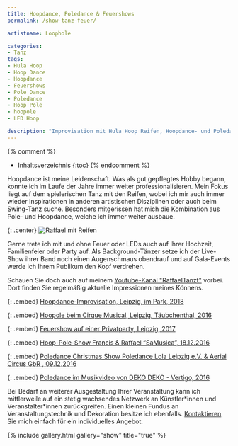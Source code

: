 ```yaml
---
title: Hoopdance, Poledance & Feuershows
permalink: /show-tanz-feuer/

artistname: Loophole

categories: 
- Tanz
tags: 
- Hula Hoop
- Hoop Dance
- Hoopdance
- Feuershows
- Pole Dance
- Poledance
- Hoop Pole
- hoopole
- LED Hoop

description: "Improvisation mit Hula Hoop Reifen, Hoopdance- und Poledance-Shows mit Lichteffekten durch LEDs und Feuer - Ich tanze auch auf Ihrer Hochzeit und mache mit artistischen Showeinlagen Familienfeiern, Partys oder Gala-Events zu unvergesslichen Ereignissen."
---
```


{% comment %}
* Inhaltsverzeichnis
{:toc}
{% endcomment %}

Hoopdance ist meine Leidenschaft. Was als gut gepflegtes Hobby begann, konnte ich im Laufe der Jahre immer weiter professionalisieren. Mein Fokus liegt auf dem spielerischen Tanz mit den Reifen, wobei ich mir auch immer wieder Inspirationen in anderen artistischen Disziplinen oder auch beim Swing-Tanz suche. Besonders mitgerissen hat mich die Kombination aus Pole- und Hoopdance, welche ich immer weiter ausbaue.

{: .center}
![Raffael mit Reifen]({{site.imgpath}}/DSC05559_sw.jpg)

Gerne trete ich mit und ohne Feuer oder LEDs auch auf Ihrer Hochzeit, Familienfeier oder Party auf. Als Background-Tänzer setze ich der Live-Show ihrer Band noch einen Augenschmaus obendrauf und auf Gala-Events werde ich Ihrem Publikum den Kopf verdrehen.

Schauen Sie doch auch auf meinem [Youtube-Kanal "RaffaelTanzt"](https://www.youtube.com/user/raffaeljesche/) vorbei. Dort finden Sie regelmäßig aktuelle Impressionen meines Könnens.

{: .embed}
[Hoopdance-Improvisation, Leipzig, im Park, 2018](https://www.youtube.com/watch?v=r8hKAUXfgs0)

{: .embed}
[Hoopole beim Cirque Musical, Leipzig, Täubchenthal, 2016](https://www.youtube.com/watch?v=9fM4u2sGHoA)

{: .embed}
[Feuershow auf einer Privatparty, Leipzig, 2017](https://www.youtube.com/watch?v=X5sE9Fk1Qg0)

{: .embed}
[Hoop-Pole-Show Francis & Raffael “SaMusica”, 18.12.2016](https://vimeo.com/200214306)

{: .embed}
[Poledance Christmas Show Poledance Lola Leipzig e.V. & Aerial Circus GbR , 09.12.2016](https://www.youtube.com/watch?v=XA7ERla_klE)

{: .embed}
[Poledance im Musikvideo von DEKO DEKO - Vertigo, 2016](https://www.youtube.com/watch?v=FzdDYMin5eA)



Bei Bedarf an weiterer Ausgestaltung Ihrer Veranstaltung kann ich mittlerweile auf ein stetig wachsendes Netzwerk an Künstler\*innen und Veranstalter\*innen zurückgreifen. Einen kleinen Fundus an Veranstaltungstechnik und Dekoration besitze ich ebenfalls. [Kontaktieren](/kontakt) Sie mich einfach für ein individuelles Angebot.

{% include gallery.html gallery="show" title="true" %}